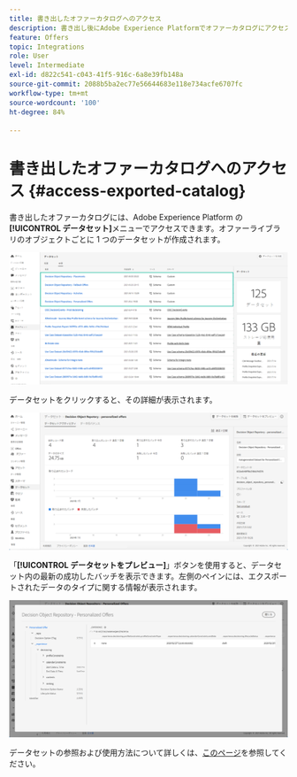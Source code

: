 ```yaml
---
title: 書き出したオファーカタログへのアクセス
description: 書き出し後にAdobe Experience Platformでオファーカタログにアクセスする方法を説明します。
feature: Offers
topic: Integrations
role: User
level: Intermediate
exl-id: d822c541-c043-41f5-916c-6a8e39fb148a
source-git-commit: 2088b5ba2ec77e56644683e118e734acfe6707fc
workflow-type: tm+mt
source-wordcount: '100'
ht-degree: 84%

---
```


# 書き出したオファーカタログへのアクセス {#access-exported-catalog}

書き出したオファーカタログには、Adobe Experience Platform の&#x200B;**[!UICONTROL データセット]**&#x200B;メニューでアクセスできます。オファーライブラリのオブジェクトごとに 1 つのデータセットが作成されます。

![](../../assets/datasets-list.png)

データセットをクリックすると、その詳細が表示されます。

![](../../assets/dataset-activity.png)

「**[!UICONTROL データセットをプレビュー]**」ボタンを使用すると、データセット内の最新の成功したバッチを表示できます。左側のペインには、エクスポートされたデータのタイプに関する情報が表示されます。

![](../../assets/dataset-preview.png)

データセットの参照および使用方法について詳しくは、[このページ](../../start/get-started-datasets.md)を参照してください。
